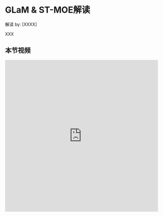 <!--Copyright © ZOMI 适用于[License](https://github.com/chenzomi12/AIInfra)版权许可-->

# GLaM & ST-MOE解读

解读 by: [XXXX]

XXX

## 本节视频

<html>
<iframe src="https://player.bilibili.com/player.html?isOutside=true&aid=114097265906379&bvid=BV1L59qYqEVw&cid=28667087820&p=1&as_wide=1&high_quality=1&danmaku=0&t=30&autoplay=0" width="100%" height="500" scrolling="no" border="0" frameborder="no" framespacing="0" allowfullscreen="true"> </iframe>
</html>
